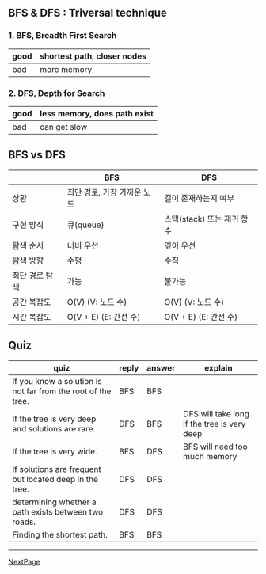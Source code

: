 ## BFS & DFS : Triversal technique

### 1. BFS, Breadth First Search

| good | shortest path, closer nodes |
| ---- | --------------------------- |
| bad  | more memory                 |

### 2. DFS, Depth for Search

| good | less memory, does path exist |
| ---- | ---------------------------- |
| bad  | can get slow                 |

## BFS vs DFS

|                | BFS                         | DFS                        |
| -------------- | --------------------------- | -------------------------- |
| 상황           | 최단 경로, 가장 가까운 노드 | 길이 존재하는지 여부       |
| 구현 방식      | 큐(queue)                   | 스택(stack) 또는 재귀 함수 |
| 탐색 순서      | 너비 우선                   | 깊이 우선                  |
| 탐색 방향      | 수평                        | 수직                       |
| 최단 경로 탐색 | 가능                        | 불가능                     |
| 공간 복잡도    | O(V) (V: 노드 수)           | O(V) (V: 노드 수)          |
| 시간 복잡도    | O(V + E) (E: 간선 수)       | O(V + E) (E: 간선 수)      |

## Quiz

| quiz                                                         | reply | answer | explain                                     |
| ------------------------------------------------------------ | ----- | ------ | ------------------------------------------- |
| If you know a solution is not far from the root of the tree. | BFS   | BFS    |                                             |
| If the tree is very deep and solutions are rare.             | DFS   | BFS    | DFS will take long if the tree is very deep |
| If the tree is very wide.                                    | BFS   | DFS    | BFS will need too much memory               |
| If solutions are frequent but located deep in the tree.      | DFS   | DFS    |                                             |
| determining whether a path exists between two roads.         | DFS   | DFS    |                                             |
| Finding the shortest path.                                   | BFS   | BFS    |                                             |

---

[NextPage](https://github.com/dusunax/javascript/blob/main/docs/algorithms-BFS&DFS-01.md)
